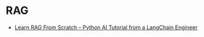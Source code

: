 # RAG

* [Learn RAG From Scratch – Python AI Tutorial from a LangChain Engineer](https://www.youtube.com/watch?v=sVcwVQRHIc8)
